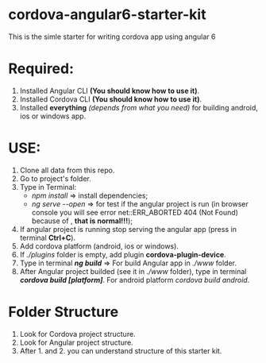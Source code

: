 # cordova-angular6-starter-kit
This is the simle starter for writing cordova app using angular 6

# Required:
1. Installed Angular CLI **(You should know how to use it)**.
2. Installed Cordova CLI **(You should know how to use it)**.
3. Installed **everything** *(depends from what you need)* for building android, ios or windows app.

# USE:
1. Clone all data from this repo.
2. Go to project's folder.
3. Type in Terminal:
	- *npm install* => install dependencies;
	- *ng serve --open* => for test if the angular project is run (in browser console you will see error net::ERR_ABORTED 404 (Not Found) because of <script src='cordova.js'></script>, **that is normal!!!**);
4. If angular project is running stop serving the angular app (press in terminal **Ctrl+C**).
5. Add cordova platform (android, ios or windows).
6. If *./plugins* folder is empty, add plugin **cordova-plugin-device**.
7. Type in terminal __*ng build*__ => For build Angular app in *./www* folder.
8. After Angular project builded (see it in *./www* folder), type in terminal **_cordova build [platform]_**. For android platform *cordova build android*.

# Folder Structure
1. Look for Cordova project structure.
2. Look for Angular project structure.
3. After 1. and 2. you can understand structure of this starter kit.
